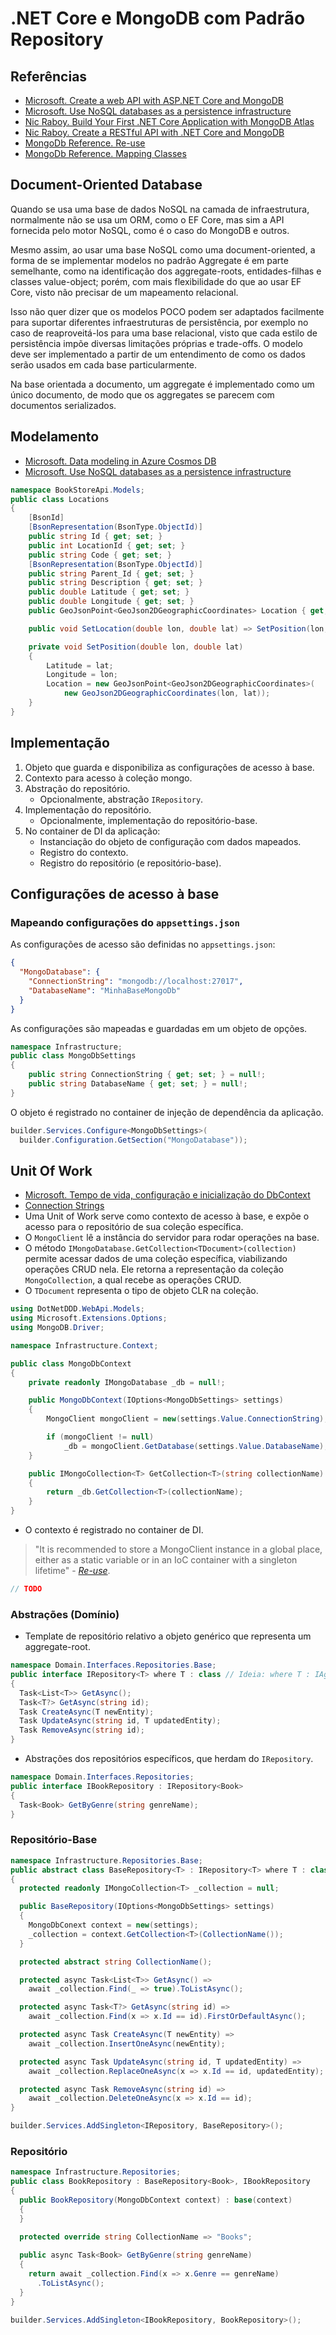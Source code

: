 # .NET Core e MongoDB com Padrão Repository

## Referências
- [Microsoft. Create a web API with ASP.NET Core and MongoDB](https://learn.microsoft.com/en-us/aspnet/core/tutorials/first-mongo-app?view=aspnetcore-8.0&tabs=visual-studio)
- [Microsoft. Use NoSQL databases as a persistence infrastructure](https://learn.microsoft.com/en-us/dotnet/architecture/microservices/microservice-ddd-cqrs-patterns/nosql-database-persistence-infrastructure)
- [Nic Raboy. Build Your First .NET Core Application with MongoDB Atlas](https://www.mongodb.com/developer/languages/csharp/build-first-dotnet-core-application-mongodb-atlas/#building-a-poco-class-for-the-mongodb-document-model)
- [Nic Raboy. Create a RESTful API with .NET Core and MongoDB](https://www.mongodb.com/developer/languages/csharp/create-restful-api-dotnet-core-mongodb/)
- [MongoDb Reference. Re-use](https://mongodb.github.io/mongo-csharp-driver/2.14/reference/driver/connecting/#re-use)
- [MongoDb Reference. Mapping Classes](https://mongodb.github.io/mongo-csharp-driver/2.14/reference/bson/mapping/)

## Document-Oriented Database

Quando se usa uma base de dados NoSQL na camada de infraestrutura, normalmente não se usa um ORM, como o EF Core, mas sim a API fornecida pelo motor NoSQL, como é o caso do MongoDB e outros.

Mesmo assim, ao usar uma base NoSQL como uma document-oriented, a forma de se implementar modelos no padrão Aggregate é em parte semelhante, como na identificação dos aggregate-roots, entidades-filhas e classes value-object; porém, com mais flexibilidade do que ao usar EF Core, visto não precisar de um mapeamento relacional.

Isso não quer dizer que os modelos POCO podem ser adaptados facilmente para suportar diferentes infraestruturas de persistência, por exemplo no caso de reaproveitá-los para uma base relacional, visto que cada estilo de persistência impõe diversas limitações próprias e trade-offs. O modelo deve ser implementado a partir de um entendimento de como os dados serão usados em cada base particularmente.

Na base orientada a documento, um aggregate é implementado como um único documento, de modo que os aggregates se parecem com documentos serializados.



## Modelamento
- [Microsoft. Data modeling in Azure Cosmos DB](https://learn.microsoft.com/en-us/azure/cosmos-db/nosql/modeling-data)
- [Microsoft. Use NoSQL databases as a persistence infrastructure](https://learn.microsoft.com/en-us/dotnet/architecture/microservices/microservice-ddd-cqrs-patterns/nosql-database-persistence-infrastructure)
```csharp
namespace BookStoreApi.Models;
public class Locations
{
    [BsonId]
    [BsonRepresentation(BsonType.ObjectId)]
    public string Id { get; set; }
    public int LocationId { get; set; }
    public string Code { get; set; }
    [BsonRepresentation(BsonType.ObjectId)]
    public string Parent_Id { get; set; }
    public string Description { get; set; }
    public double Latitude { get; set; }
    public double Longitude { get; set; }
    public GeoJsonPoint<GeoJson2DGeographicCoordinates> Location { get; private set; }

    public void SetLocation(double lon, double lat) => SetPosition(lon, lat);

    private void SetPosition(double lon, double lat)
    {
        Latitude = lat;
        Longitude = lon;
        Location = new GeoJsonPoint<GeoJson2DGeographicCoordinates>(
            new GeoJson2DGeographicCoordinates(lon, lat));
    }
}
```

## Implementação
1. Objeto que guarda e disponibiliza as configurações de acesso à base.
2. Contexto para acesso à coleção mongo.
3. Abstração do repositório.
    - Opcionalmente, abstração `IRepository`.
4. Implementação do repositório.
    - Opcionalmente, implementação do repositório-base.
5. No container de DI da aplicação:
    - Instanciação do objeto de configuração com dados mapeados.
    - Registro do contexto.
    - Registro do repositório (e repositório-base).

## Configurações de acesso à base

### Mapeando configurações do `appsettings.json`
As configurações de acesso são definidas no `appsettings.json`:
```json
{
  "MongoDatabase": {
    "ConnectionString": "mongodb://localhost:27017",
    "DatabaseName": "MinhaBaseMongoDb"
  }
}
```
As configurações são mapeadas e guardadas em um objeto de opções.
```csharp
namespace Infrastructure;
public class MongoDbSettings
{
    public string ConnectionString { get; set; } = null!;
    public string DatabaseName { get; set; } = null!;
}
```
O objeto é registrado no container de injeção de dependência da aplicação.
```csharp
builder.Services.Configure<MongoDbSettings>(
  builder.Configuration.GetSection("MongoDatabase"));
```

## Unit Of Work
- [Microsoft. Tempo de vida, configuração e inicialização do DbContext](https://learn.microsoft.com/pt-br/ef/core/dbcontext-configuration/#dbcontext-in-dependency-injection-for-aspnet-core)
- [Connection Strings](https://learn.microsoft.com/en-us/ef/core/miscellaneous/connection-strings)
- Uma Unit of Work serve como contexto de acesso à base, e expõe o acesso para o repositório de sua coleção específica.
- O `MongoClient` lê a instância do servidor para rodar operações na base.
- O método `IMongoDatabase.GetCollection<TDocument>(collection)` permite acessar dados de uma coleção específica, viabilizando operações CRUD nela. Ele retorna a representação da coleção `MongoCollection`, a qual recebe as operações CRUD.
- O `TDocument` representa o tipo de objeto CLR na coleção.
```csharp
using DotNetDDD.WebApi.Models;
using Microsoft.Extensions.Options;
using MongoDB.Driver;

namespace Infrastructure.Context;

public class MongoDbContext
{
    private readonly IMongoDatabase _db = null!;

    public MongoDbContext(IOptions<MongoDbSettings> settings)
    {
        MongoClient mongoClient = new(settings.Value.ConnectionString);

        if (mongoClient != null)
            _db = mongoClient.GetDatabase(settings.Value.DatabaseName);
    }

    public IMongoCollection<T> GetCollection<T>(string collectionName)
    {
        return _db.GetCollection<T>(collectionName);
    }
}
```
- O contexto é registrado no container de DI.
> "It is recommended to store a MongoClient instance in a global place, either as a static variable or in an IoC container with a singleton lifetime" - [_Re-use_](https://mongodb.github.io/mongo-csharp-driver/2.14/reference/driver/connecting/#re-use).
```csharp
// TODO
```

### Abstrações (Domínio)
- Template de repositório relativo a objeto genérico que representa um aggregate-root.
```csharp
namespace Domain.Interfaces.Repositories.Base;
public interface IRepository<T> where T : class // Ideia: where T : IAggregateRoot
{
  Task<List<T>> GetAsync();
  Task<T?> GetAsync(string id);
  Task CreateAsync(T newEntity);
  Task UpdateAsync(string id, T updatedEntity);
  Task RemoveAsync(string id);
}
```
- Abstrações dos repositórios específicos, que herdam do `IRepository`.
```csharp
namespace Domain.Interfaces.Repositories;
public interface IBookRepository : IRepository<Book>
{
  Task<Book> GetByGenre(string genreName);
}
```


### Repositório-Base
```csharp
namespace Infrastructure.Repositories.Base;
public abstract class BaseRepository<T> : IRepository<T> where T : class
{
  protected readonly IMongoCollection<T> _collection = null;

  public BaseRepository(IOptions<MongoDbSettings> settings)
  {
    MongoDbConext context = new(settings);
    _collection = context.GetCollection<T>(CollectionName());
  }

  protected abstract string CollectionName();

  protected async Task<List<T>> GetAsync() =>
    await _collection.Find(_ => true).ToListAsync();

  protected async Task<T?> GetAsync(string id) =>
    await _collection.Find(x => x.Id == id).FirstOrDefaultAsync();

  protected async Task CreateAsync(T newEntity) =>
    await _collection.InsertOneAsync(newEntity);

  protected async Task UpdateAsync(string id, T updatedEntity) =>
    await _collection.ReplaceOneAsync(x => x.Id == id, updatedEntity);

  protected async Task RemoveAsync(string id) =>
    await _collection.DeleteOneAsync(x => x.Id == id);
}
```
```csharp
builder.Services.AddSingleton<IRepository, BaseRepository>();
```

### Repositório
```csharp
namespace Infrastructure.Repositories;
public class BookRepository : BaseRepository<Book>, IBookRepository
{
  public BookRepository(MongoDbContext context) : base(context)
  {
  }

  protected override string CollectionName => "Books";
  
  public async Task<Book> GetByGenre(string genreName)
  {
    return await _collection.Find(x => x.Genre == genreName)
      .ToListAsync();
  }
}
```
```csharp
builder.Services.AddSingleton<IBookRepository, BookRepository>();
```
